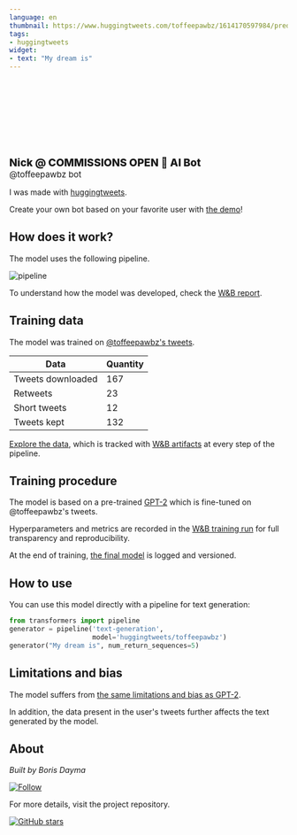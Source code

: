 ```yaml
---
language: en
thumbnail: https://www.huggingtweets.com/toffeepawbz/1614170597984/predictions.png
tags:
- huggingtweets
widget:
- text: "My dream is"
---
```


<div>
<div style="width: 132px; height:132px; border-radius: 50%; background-size: cover; background-image: url('https://pbs.twimg.com/profile_images/1356286677136912390/J0ssuNxg_400x400.jpg')">
</div>
<div style="margin-top: 8px; font-size: 19px; font-weight: 800">Nick @ COMMISSIONS OPEN 🤖 AI Bot </div>
<div style="font-size: 15px">@toffeepawbz bot</div>
</div>

I was made with [huggingtweets](https://github.com/borisdayma/huggingtweets).

Create your own bot based on your favorite user with [the demo](https://colab.research.google.com/github/borisdayma/huggingtweets/blob/master/huggingtweets-demo.ipynb)!

## How does it work?

The model uses the following pipeline.

![pipeline](https://github.com/borisdayma/huggingtweets/blob/master/img/pipeline.png?raw=true)

To understand how the model was developed, check the [W&B report](https://app.wandb.ai/wandb/huggingtweets/reports/HuggingTweets-Train-a-model-to-generate-tweets--VmlldzoxMTY5MjI).

## Training data

The model was trained on [@toffeepawbz's tweets](https://twitter.com/toffeepawbz).

| Data | Quantity |
| --- | --- |
| Tweets downloaded | 167 |
| Retweets | 23 |
| Short tweets | 12 |
| Tweets kept | 132 |

[Explore the data](https://wandb.ai/wandb/huggingtweets/runs/2i9r3qv9/artifacts), which is tracked with [W&B artifacts](https://docs.wandb.com/artifacts) at every step of the pipeline.

## Training procedure

The model is based on a pre-trained [GPT-2](https://huggingface.co/gpt2) which is fine-tuned on @toffeepawbz's tweets.

Hyperparameters and metrics are recorded in the [W&B training run](https://wandb.ai/wandb/huggingtweets/runs/3kvhsaye) for full transparency and reproducibility.

At the end of training, [the final model](https://wandb.ai/wandb/huggingtweets/runs/3kvhsaye/artifacts) is logged and versioned.

## How to use

You can use this model directly with a pipeline for text generation:

```python
from transformers import pipeline
generator = pipeline('text-generation',
                     model='huggingtweets/toffeepawbz')
generator("My dream is", num_return_sequences=5)
```

## Limitations and bias

The model suffers from [the same limitations and bias as GPT-2](https://huggingface.co/gpt2#limitations-and-bias).

In addition, the data present in the user's tweets further affects the text generated by the model.

## About

*Built by Boris Dayma*

[![Follow](https://img.shields.io/twitter/follow/borisdayma?style=social)](https://twitter.com/intent/follow?screen_name=borisdayma)

For more details, visit the project repository.

[![GitHub stars](https://img.shields.io/github/stars/borisdayma/huggingtweets?style=social)](https://github.com/borisdayma/huggingtweets)
